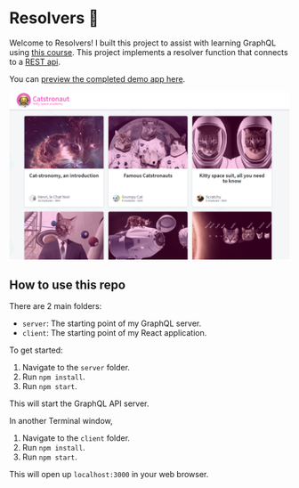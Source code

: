 # Resolvers 🚀

Welcome to Resolvers! I built this project to assist with learning GraphQL using [this course](https://odyssey.apollographql.com/lift-off-part2). This project implements a resolver function that connects to a [REST api](https://odyssey-lift-off-rest-api.herokuapp.com).

You can [preview the completed demo app here](https://lift-off-client-demo.netlify.app/).

![alt](client/public/img.png)

## How to use this repo

There are 2 main folders:

- `server`: The starting point of my GraphQL server.
- `client`: The starting point of my React application.

To get started:

1. Navigate to the `server` folder.
2. Run `npm install`.
3. Run `npm start`.

This will start the GraphQL API server.

In another Terminal window,

1. Navigate to the `client` folder.
1. Run `npm install`.
1. Run `npm start`.

This will open up `localhost:3000` in your web browser.

